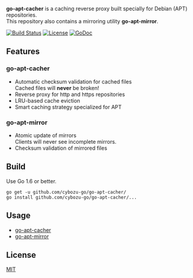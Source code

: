 **go-apt-cacher** is a caching reverse proxy built specially for Debian (APT) repositories.  
This repository also contains a mirroring utility **go-apt-mirror**.

[![Build Status](https://travis-ci.org/cybozu-go/go-apt-cacher.svg?branch=master)](https://travis-ci.org/cybozu-go/go-apt-cacher)
[![License](https://img.shields.io/badge/license-MIT-blue.svg)][MIT]
[![GoDoc](https://godoc.org/github.com/cybozu-go/go-apt-cacher?status.png)](https://godoc.org/github.com/cybozu-go/go-apt-cacher)

Features
--------

### go-apt-cacher

* Automatic checksum validation for cached files  
    Cached files will **never** be broken!
* Reverse proxy for http and https repositories
* LRU-based cache eviction
* Smart caching strategy specialized for APT

### go-apt-mirror

* Atomic update of mirrors  
    Clients will never see incomplete mirrors.
* Checksum validation of mirrored files

Build
-----

Use Go 1.6 or better.

```
go get -u github.com/cybozu-go/go-apt-cacher/
go install github.com/cybozu-go/go-apt-cacher/...
```

Usage
-----

* [go-apt-cacher](cmd/go-apt-cacher/USAGE.md)
* [go-apt-mirror](cmd/go-apt-mirror/USAGE.md)

License
-------

[MIT][]

[MIT]: https://opensource.org/licenses/MIT
